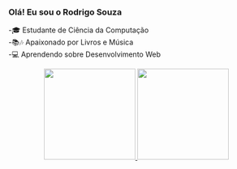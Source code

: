 ### Olá! Eu sou o Rodrigo Souza

-🎓 Estudante de Ciência da Computação   
-📚🎶 Apaixonado por Livros e Música   
-💻 Aprendendo sobre Desenvolvimento Web   

<div align="center">
  <a href="https://github.com/rodsgx">
  <img height="180em" src="https://github-readme-stats.vercel.app/api?username=rodsgx&show_icons=true&theme=cobalt&include_all_commits=true&count_private=true"/>
  <img height="180em" src="https://github-readme-stats.vercel.app/api/top-langs/?username=rodsgx&layout=compact&langs_count=7&theme=cobalt"/>
</div>
